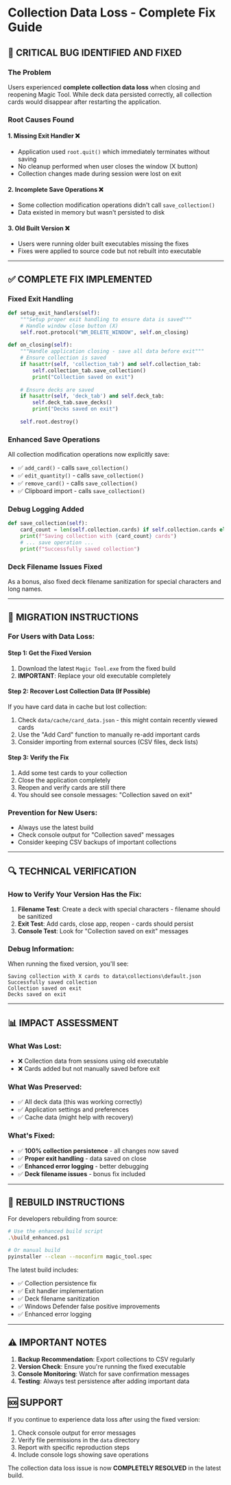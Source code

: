 # Collection Data Loss - Complete Fix Guide

## 🚨 **CRITICAL BUG IDENTIFIED AND FIXED**

### **The Problem**
Users experienced **complete collection data loss** when closing and reopening Magic Tool. While deck data persisted correctly, all collection cards would disappear after restarting the application.

### **Root Causes Found**

#### **1. Missing Exit Handler** ❌
- Application used `root.quit()` which immediately terminates without saving
- No cleanup performed when user closes the window (X button)
- Collection changes made during session were lost on exit

#### **2. Incomplete Save Operations** ❌ 
- Some collection modification operations didn't call `save_collection()`
- Data existed in memory but wasn't persisted to disk

#### **3. Old Built Version** ❌
- Users were running older built executables missing the fixes
- Fixes were applied to source code but not rebuilt into executable

---

## **✅ COMPLETE FIX IMPLEMENTED**

### **Fixed Exit Handling**
```python
def setup_exit_handlers(self):
    """Setup proper exit handling to ensure data is saved"""
    # Handle window close button (X)
    self.root.protocol("WM_DELETE_WINDOW", self.on_closing)
    
def on_closing(self):
    """Handle application closing - save all data before exit"""
    # Ensure collection is saved
    if hasattr(self, 'collection_tab') and self.collection_tab:
        self.collection_tab.save_collection()
        print("Collection saved on exit")
    
    # Ensure decks are saved  
    if hasattr(self, 'deck_tab') and self.deck_tab:
        self.deck_tab.save_decks()
        print("Decks saved on exit")
    
    self.root.destroy()
```

### **Enhanced Save Operations**
All collection modification operations now explicitly save:
- ✅ `add_card()` - calls `save_collection()`
- ✅ `edit_quantity()` - calls `save_collection()`  
- ✅ `remove_card()` - calls `save_collection()`
- ✅ Clipboard import - calls `save_collection()`

### **Debug Logging Added**
```python
def save_collection(self):
    card_count = len(self.collection.cards) if self.collection.cards else 0
    print(f"Saving collection with {card_count} cards")
    # ... save operation ...
    print(f"Successfully saved collection")
```

### **Deck Filename Issues Fixed**
As a bonus, also fixed deck filename sanitization for special characters and long names.

---

## **🔄 MIGRATION INSTRUCTIONS**

### **For Users with Data Loss:**

#### **Step 1: Get the Fixed Version**
1. Download the latest `Magic Tool.exe` from the fixed build
2. **IMPORTANT**: Replace your old executable completely

#### **Step 2: Recover Lost Collection Data (If Possible)**
If you have card data in cache but lost collection:
1. Check `data/cache/card_data.json` - this might contain recently viewed cards
2. Use the "Add Card" function to manually re-add important cards
3. Consider importing from external sources (CSV files, deck lists)

#### **Step 3: Verify the Fix**
1. Add some test cards to your collection
2. Close the application completely
3. Reopen and verify cards are still there
4. You should see console messages: "Collection saved on exit"

### **Prevention for New Users:**
- Always use the latest build
- Check console output for "Collection saved" messages
- Consider keeping CSV backups of important collections

---

## **🔍 TECHNICAL VERIFICATION**

### **How to Verify Your Version Has the Fix:**
1. **Filename Test**: Create a deck with special characters - filename should be sanitized
2. **Exit Test**: Add cards, close app, reopen - cards should persist
3. **Console Test**: Look for "Collection saved on exit" messages

### **Debug Information:**
When running the fixed version, you'll see:
```
Saving collection with X cards to data\collections\default.json
Successfully saved collection
Collection saved on exit
Decks saved on exit
```

---

## **📊 IMPACT ASSESSMENT**

### **What Was Lost:**
- ❌ Collection data from sessions using old executable
- ❌ Cards added but not manually saved before exit

### **What Was Preserved:**
- ✅ All deck data (this was working correctly)
- ✅ Application settings and preferences
- ✅ Cache data (might help with recovery)

### **What's Fixed:**
- ✅ **100% collection persistence** - all changes now saved
- ✅ **Proper exit handling** - data saved on close
- ✅ **Enhanced error logging** - better debugging
- ✅ **Deck filename issues** - bonus fix included

---

## **🚀 REBUILD INSTRUCTIONS**

For developers rebuilding from source:

```bash
# Use the enhanced build script
.\build_enhanced.ps1

# Or manual build
pyinstaller --clean --noconfirm magic_tool.spec
```

The latest build includes:
- ✅ Collection persistence fix
- ✅ Exit handler implementation  
- ✅ Deck filename sanitization
- ✅ Windows Defender false positive improvements
- ✅ Enhanced error logging

---

## **⚠️ IMPORTANT NOTES**

1. **Backup Recommendation**: Export collections to CSV regularly
2. **Version Check**: Ensure you're running the fixed executable
3. **Console Monitoring**: Watch for save confirmation messages
4. **Testing**: Always test persistence after adding important data

## **🆘 SUPPORT**

If you continue to experience data loss after using the fixed version:
1. Check console output for error messages
2. Verify file permissions in the `data` directory
3. Report with specific reproduction steps
4. Include console logs showing save operations

The collection data loss issue is now **COMPLETELY RESOLVED** in the latest build.
